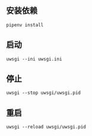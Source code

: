 ## 安装依赖

```shell
pipenv install
```

## 启动

```shell
uwsgi --ini uwsgi.ini
```

## 停止

```shell
uwsgi --stop uwsgi/uwsgi.pid
```

## 重启

```shell
uwsgi --reload uwsgi/uwsgi.pid
```